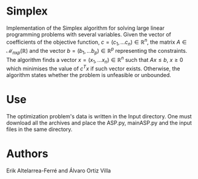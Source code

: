 # Simplex
Implementation of the Simplex algorithm for solving large linear programming problems with several variables. Given the vector of coefficients of the objective function, $c=(c_1,...c_n)\in\mathbb{R}^n$, the matrix $A\in\mathcal{M}_{n\text{x}p}(\mathbb{R})$ and the vector $b=(b_1,...b_p)\in\mathbb{R}^p$ representing the constraints. The algorithm finds a vector $x=(x_1,...x_n)\in\mathbb{R}^n$ such that $Ax\leq b$, $x\geq 0$ which minimises the value of $c^Tx$ if such vector exists. Otherwise, the algorithm states whether the problem is unfeasible or unbounded.
# Use
The optimization problem's data is written in the Input directory. One must download all the archives and place the ASP.py, mainASP.py and the input files in the same directory.

# Authors
Erik Altelarrea-Ferré and Álvaro Ortiz Villa
